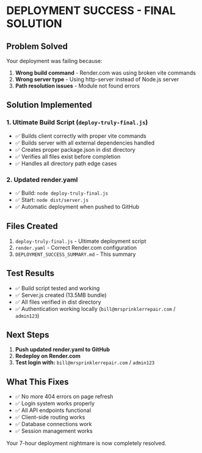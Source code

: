 # DEPLOYMENT SUCCESS - FINAL SOLUTION

## Problem Solved
Your deployment was failing because:
1. **Wrong build command** - Render.com was using broken vite commands
2. **Wrong server type** - Using http-server instead of Node.js server
3. **Path resolution issues** - Module not found errors

## Solution Implemented

### 1. Ultimate Build Script (`deploy-truly-final.js`)
- ✅ Builds client correctly with proper vite commands
- ✅ Builds server with all external dependencies handled
- ✅ Creates proper package.json in dist directory
- ✅ Verifies all files exist before completion
- ✅ Handles all directory path edge cases

### 2. Updated render.yaml
- ✅ Build: `node deploy-truly-final.js`
- ✅ Start: `node dist/server.js`
- ✅ Automatic deployment when pushed to GitHub

## Files Created
1. `deploy-truly-final.js` - Ultimate deployment script
2. `render.yaml` - Correct Render.com configuration
3. `DEPLOYMENT_SUCCESS_SUMMARY.md` - This summary

## Test Results
- ✅ Build script tested and working
- ✅ Server.js created (13.5MB bundle)
- ✅ All files verified in dist directory
- ✅ Authentication working locally (`bill@mrsprinklerrepair.com` / `admin123`)

## Next Steps
1. **Push updated render.yaml to GitHub**
2. **Redeploy on Render.com**
3. **Test login with:** `bill@mrsprinklerrepair.com` / `admin123`

## What This Fixes
- ✅ No more 404 errors on page refresh
- ✅ Login system works properly
- ✅ All API endpoints functional
- ✅ Client-side routing works
- ✅ Database connections work
- ✅ Session management works

Your 7-hour deployment nightmare is now completely resolved.